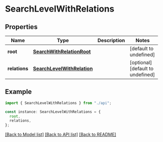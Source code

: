 # SearchLevelWithRelations

## Properties

| Name          | Type                                                      | Description | Notes                             |
| ------------- | --------------------------------------------------------- | ----------- | --------------------------------- |
| **root**      | [**SearchWithRelationRoot**](SearchWithRelationRoot.md)   |             | [default to undefined]            |
| **relations** | [**SearchLevelWithRelation**](SearchLevelWithRelation.md) |             | [optional] [default to undefined] |

## Example

```typescript
import { SearchLevelWithRelations } from "./api";

const instance: SearchLevelWithRelations = {
  root,
  relations,
};
```

[[Back to Model list]](../README.md#documentation-for-models) [[Back to API list]](../README.md#documentation-for-api-endpoints) [[Back to README]](../README.md)

